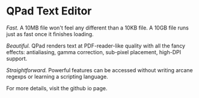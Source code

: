# QPad Text Editor

*Fast.* A 10MB file won't feel any different than a 10KB file. A 10GB file runs just as fast once it finishes loading.

*Beautiful.* QPad renders text at PDF-reader-like quality with all the fancy effects: antialiasing, gamma correction, sub-pixel placement, high-DPI support.

*Straightforward.* Powerful features can be accessed without writing arcane regexps or learning a scripting language.

For more details, visit the github io page.
